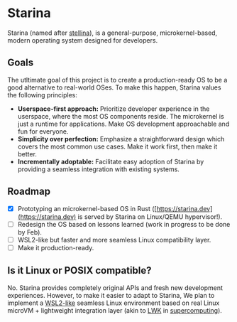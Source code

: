 # Starina

Starina (named after [stellina](https://en.wiktionary.org/wiki/stellina)), is a general-purpose, microkernel-based, modern operating system designed for developers.

## Goals

The utltimate goal of this project is to create a production-ready OS to be a good alternative to real-world OSes. To make this happen, Starina values the following principles:

- **Userspace-first approach:** Prioritize developer experience in the userspace, where the most OS components reside. The microkernel is just a runtime for applications. Make OS development approachable and fun for everyone. 
- **Simplicity over perfection:** Emphasize a straightforward design which covers the most common use cases. Make it work first, then make it better.
- **Incrementally adoptable:** Facilitate easy adoption of Starina by providing a seamless integration with existing systems.

## Roadmap

- [x] Prototyping an microkernel-based OS in Rust ([https://starina.dev](https://starina.dev) is served by Starina on Linux/QEMU hypervisor!).
- [ ] Redesign the OS based on lessons learned (work in progress to be done by Feb).
- [ ] WSL2-like but faster and more seamless Linux compatibility layer.
- [ ] Make it production-ready.

## Is it Linux or POSIX compatible?

No. Starina provides completely original APIs and fresh new development experiences. However, to make it easier to adapt to Starina, We plan to implement a [WSL2-like](https://learn.microsoft.com/en-us/windows/wsl/about#what-is-wsl-2) seamless Linux environment based on real Linux microVM + lightweight integration layer (akin to [LWK](https://en.wikipedia.org/wiki/Lightweight_kernel_operating_system) in [supercomputing](https://link.springer.com/book/10.1007/978-981-13-6624-6)).
